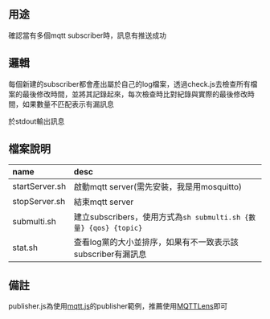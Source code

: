 ## 用途
確認當有多個mqtt subscriber時，訊息有推送成功
## 邏輯
每個新建的subscriber都會產出屬於自己的log檔案，透過check.js去檢查所有檔案的最後修改時間，並將其記錄起來，每次檢查時比對紀錄與實際的最後修改時間，如果數量不匹配表示有漏訊息

於stdout輸出訊息
## 檔案說明
|name|desc|
|:--|:--|
|startServer.sh|啟動mqtt server(需先安裝，我是用mosquitto)|
|stopServer.sh|結束mqtt server|
|submulti.sh|建立subscribers，使用方式為`sh submulti.sh {數量} {qos} {topic}`|
|stat.sh|查看log黨的大小並排序，如果有不一致表示該subscriber有漏訊息|


## 備註
publisher.js為使用[mqtt.js](https://github.com/mqttjs)的publisher範例，推薦使用[MQTTLens](https://chrome.google.com/webstore/detail/mqttlens/hemojaaeigabkbcookmlgmdigohjobjm?hl=zh-TW)即可
